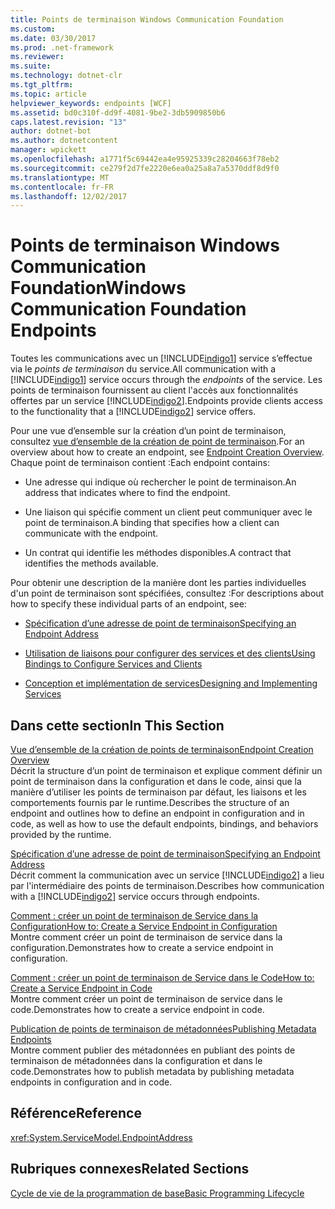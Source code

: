 ```yaml
---
title: Points de terminaison Windows Communication Foundation
ms.custom: 
ms.date: 03/30/2017
ms.prod: .net-framework
ms.reviewer: 
ms.suite: 
ms.technology: dotnet-clr
ms.tgt_pltfrm: 
ms.topic: article
helpviewer_keywords: endpoints [WCF]
ms.assetid: bd0c310f-dd9f-4081-9be2-3db5909850b6
caps.latest.revision: "13"
author: dotnet-bot
ms.author: dotnetcontent
manager: wpickett
ms.openlocfilehash: a1771f5c69442ea4e95925339c28204663f78eb2
ms.sourcegitcommit: ce279f2d7fe2220e6ea0a25a8a7a5370ddf8d9f0
ms.translationtype: MT
ms.contentlocale: fr-FR
ms.lasthandoff: 12/02/2017
---
```

# <a name="windows-communication-foundation-endpoints"></a><span data-ttu-id="2f315-102">Points de terminaison Windows Communication Foundation</span><span class="sxs-lookup"><span data-stu-id="2f315-102">Windows Communication Foundation Endpoints</span></span>
<span data-ttu-id="2f315-103">Toutes les communications avec un [!INCLUDE[indigo1](../../../includes/indigo1-md.md)] service s’effectue via le *points de terminaison* du service.</span><span class="sxs-lookup"><span data-stu-id="2f315-103">All communication with a [!INCLUDE[indigo1](../../../includes/indigo1-md.md)] service occurs through the *endpoints* of the service.</span></span> <span data-ttu-id="2f315-104">Les points de terminaison fournissent au client l'accès aux fonctionnalités offertes par un service [!INCLUDE[indigo2](../../../includes/indigo2-md.md)].</span><span class="sxs-lookup"><span data-stu-id="2f315-104">Endpoints provide clients access to the functionality that a [!INCLUDE[indigo2](../../../includes/indigo2-md.md)] service offers.</span></span>  
  
 <span data-ttu-id="2f315-105">Pour une vue d’ensemble sur la création d’un point de terminaison, consultez [vue d’ensemble de la création de point de terminaison](../../../docs/framework/wcf/endpoint-creation-overview.md).</span><span class="sxs-lookup"><span data-stu-id="2f315-105">For an overview about how to create an endpoint, see [Endpoint Creation Overview](../../../docs/framework/wcf/endpoint-creation-overview.md).</span></span> <span data-ttu-id="2f315-106">Chaque point de terminaison contient :</span><span class="sxs-lookup"><span data-stu-id="2f315-106">Each endpoint contains:</span></span>  
  
-   <span data-ttu-id="2f315-107">Une adresse qui indique où rechercher le point de terminaison.</span><span class="sxs-lookup"><span data-stu-id="2f315-107">An address that indicates where to find the endpoint.</span></span>  
  
-   <span data-ttu-id="2f315-108">Une liaison qui spécifie comment un client peut communiquer avec le point de terminaison.</span><span class="sxs-lookup"><span data-stu-id="2f315-108">A binding that specifies how a client can communicate with the endpoint.</span></span>  
  
-   <span data-ttu-id="2f315-109">Un contrat qui identifie les méthodes disponibles.</span><span class="sxs-lookup"><span data-stu-id="2f315-109">A contract that identifies the methods available.</span></span>  
  
 <span data-ttu-id="2f315-110">Pour obtenir une description de la manière dont les parties individuelles d'un point de terminaison sont spécifiées, consultez :</span><span class="sxs-lookup"><span data-stu-id="2f315-110">For descriptions about how to specify these individual parts of an endpoint, see:</span></span>  
  
-   [<span data-ttu-id="2f315-111">Spécification d’une adresse de point de terminaison</span><span class="sxs-lookup"><span data-stu-id="2f315-111">Specifying an Endpoint Address</span></span>](../../../docs/framework/wcf/specifying-an-endpoint-address.md)  
  
-   [<span data-ttu-id="2f315-112">Utilisation de liaisons pour configurer des services et des clients</span><span class="sxs-lookup"><span data-stu-id="2f315-112">Using Bindings to Configure Services and Clients</span></span>](../../../docs/framework/wcf/using-bindings-to-configure-services-and-clients.md)  
  
-   [<span data-ttu-id="2f315-113">Conception et implémentation de services</span><span class="sxs-lookup"><span data-stu-id="2f315-113">Designing and Implementing Services</span></span>](../../../docs/framework/wcf/designing-and-implementing-services.md)  
  
## <a name="in-this-section"></a><span data-ttu-id="2f315-114">Dans cette section</span><span class="sxs-lookup"><span data-stu-id="2f315-114">In This Section</span></span>  
 [<span data-ttu-id="2f315-115">Vue d’ensemble de la création de points de terminaison</span><span class="sxs-lookup"><span data-stu-id="2f315-115">Endpoint Creation Overview</span></span>](../../../docs/framework/wcf/endpoint-creation-overview.md)  
 <span data-ttu-id="2f315-116">Décrit la structure d’un point de terminaison et explique comment définir un point de terminaison dans la configuration et dans le code, ainsi que la manière d’utiliser les points de terminaison par défaut, les liaisons et les comportements fournis par le runtime.</span><span class="sxs-lookup"><span data-stu-id="2f315-116">Describes the structure of an endpoint and outlines how to define an endpoint in configuration and in code, as well as how to use the default endpoints, bindings, and behaviors provided by the runtime.</span></span>  
  
 [<span data-ttu-id="2f315-117">Spécification d’une adresse de point de terminaison</span><span class="sxs-lookup"><span data-stu-id="2f315-117">Specifying an Endpoint Address</span></span>](../../../docs/framework/wcf/specifying-an-endpoint-address.md)  
 <span data-ttu-id="2f315-118">Décrit comment la communication avec un service [!INCLUDE[indigo2](../../../includes/indigo2-md.md)] a lieu par l'intermédiaire des points de terminaison.</span><span class="sxs-lookup"><span data-stu-id="2f315-118">Describes how communication with a [!INCLUDE[indigo2](../../../includes/indigo2-md.md)] service occurs through endpoints.</span></span>  
  
 [<span data-ttu-id="2f315-119">Comment : créer un point de terminaison de Service dans la Configuration</span><span class="sxs-lookup"><span data-stu-id="2f315-119">How to: Create a Service Endpoint in Configuration</span></span>](../../../docs/framework/wcf/feature-details/how-to-create-a-service-endpoint-in-configuration.md)  
 <span data-ttu-id="2f315-120">Montre comment créer un point de terminaison de service dans la configuration.</span><span class="sxs-lookup"><span data-stu-id="2f315-120">Demonstrates how to create a service endpoint in configuration.</span></span>  
  
 [<span data-ttu-id="2f315-121">Comment : créer un point de terminaison de Service dans le Code</span><span class="sxs-lookup"><span data-stu-id="2f315-121">How to: Create a Service Endpoint in Code</span></span>](../../../docs/framework/wcf/feature-details/how-to-create-a-service-endpoint-in-code.md)  
 <span data-ttu-id="2f315-122">Montre comment créer un point de terminaison de service dans le code.</span><span class="sxs-lookup"><span data-stu-id="2f315-122">Demonstrates how to create a service endpoint in code.</span></span>  
  
 [<span data-ttu-id="2f315-123">Publication de points de terminaison de métadonnées</span><span class="sxs-lookup"><span data-stu-id="2f315-123">Publishing Metadata Endpoints</span></span>](../../../docs/framework/wcf/publishing-metadata-endpoints.md)  
 <span data-ttu-id="2f315-124">Montre comment publier des métadonnées en publiant des points de terminaison de métadonnées dans la configuration et dans le code.</span><span class="sxs-lookup"><span data-stu-id="2f315-124">Demonstrates how to publish metadata by publishing metadata endpoints in configuration and in code.</span></span>  
  
## <a name="reference"></a><span data-ttu-id="2f315-125">Référence</span><span class="sxs-lookup"><span data-stu-id="2f315-125">Reference</span></span>  
 <xref:System.ServiceModel.EndpointAddress>  
  
## <a name="related-sections"></a><span data-ttu-id="2f315-126">Rubriques connexes</span><span class="sxs-lookup"><span data-stu-id="2f315-126">Related Sections</span></span>  
 [<span data-ttu-id="2f315-127">Cycle de vie de la programmation de base</span><span class="sxs-lookup"><span data-stu-id="2f315-127">Basic Programming Lifecycle</span></span>](../../../docs/framework/wcf/basic-programming-lifecycle.md)
